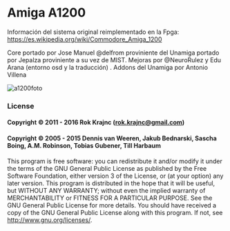 # Amiga A1200
Información del sistema original reimplementado en la Fpga: https://es.wikipedia.org/wiki/Commodore_Amiga_1200

Core portado por Jose Manuel @delfrom proviniente del Unamiga portado por Jepalza proviniente a su vez de MIST. Mejoras por @NeuroRulez y Edu Arana (entorno osd y la traducción)
. Addons del Unamiga por Antonio Villena

![a1200foto](https://user-images.githubusercontent.com/31018768/71215821-17188b00-22b9-11ea-8033-4ef7fa745241.jpg)

### License

#### Copyright © 2011 - 2016 Rok Krajnc (rok.krajnc@gmail.com)

#### Copyright © 2005 - 2015 Dennis van Weeren, Jakub Bednarski, Sascha Boing, A.M. Robinson, Tobias Gubener, Till Harbaum

This program is free software: you can redistribute it and/or modify it under the terms of the GNU General Public License as published by the Free Software Foundation, either version 3 of the License, or (at your option) any later version.
This program is distributed in the hope that it will be useful, but WITHOUT ANY WARRANTY; without even the implied warranty of MERCHANTABILITY or FITNESS FOR A PARTICULAR PURPOSE. See the GNU General Public License for more details.
You should have received a copy of the GNU General Public License along with this program. If not, see http://www.gnu.org/licenses/.

